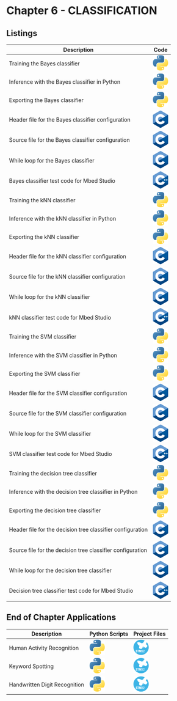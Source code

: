 # Chapter 6 - CLASSIFICATION

## Listings
<center>

| Description  | Code    |
| -----------------------------------------------------------| ----------------------------------------------------------------- |
| Training the Bayes classifier                              | [![Code](../Images/py.png)](PythonScripts/train_cls_bayes.py)     |
| Inference with the Bayes classifier in Python              | [![Code](../Images/py.png)](PythonScripts/inference_cls_bayes.py) |
| Exporting the Bayes classifier                             | [![Code](../Images/py.png)](PythonScripts/export_cls_bayes.py)    |
| Header file for the Bayes classifier configuration         | [![Code](../Images/C.png)]()                                      |
| Source file for the Bayes classifier configuration         | [![Code](../Images/C.png)]()                                      |
| While loop for the Bayes classifier                        | [![Code](../Images/C.png)]()                                      |
| Bayes classifier test code for Mbed Studio                 | [![Code](../Images/cpp.png)]()                                    |
| Training the kNN classifier                                | [![Code](../Images/py.png)](PythonScripts/train_cls_knn.py)       |
| Inference with the kNN classifier in Python                | [![Code](../Images/py.png)](PythonScripts/inference_cls_knn.py)   |
| Exporting the kNN classifier                               | [![Code](../Images/py.png)](PythonScripts/export_cls_knn.py)      |
| Header file for the kNN classifier configuration           | [![Code](../Images/C.png)]()                                      |
| Source file for the kNN classifier configuration           | [![Code](../Images/C.png)]()                                      |
| While loop for the kNN classifier                          | [![Code](../Images/C.png)]()                                      |
| kNN classifier test code for Mbed Studio                   | [![Code](../Images/cpp.png)]()                                    |
| Training the SVM classifier                                | [![Code](../Images/py.png)](PythonScripts/train_cls_svm.py)       |
| Inference with the SVM classifier in Python                | [![Code](../Images/py.png)](PythonScripts/inference_cls_svm.py)   |
| Exporting the SVM classifier                               | [![Code](../Images/py.png)](PythonScripts/export_cls_svm.py)      |
| Header file for the SVM classifier configuration           | [![Code](../Images/C.png)]()                                      |
| Source file for the SVM classifier configuration           | [![Code](../Images/C.png)]()                                      |
| While loop for the SVM classifier                          | [![Code](../Images/C.png)]()                                      |
| SVM classifier test code for Mbed Studio                   | [![Code](../Images/cpp.png)]()                                    |
| Training the decision tree classifier                      | [![Code](../Images/py.png)](PythonScripts/train_cls_dt.py)        |
| Inference with the decision tree classifier in Python      | [![Code](../Images/py.png)](PythonScripts/inference_cls_dt.py)    |
| Exporting the decision tree classifier                     | [![Code](../Images/py.png)](PythonScripts/export_cls_dt.py)       |
| Header file for the decision tree classifier configuration | [![Code](../Images/C.png)]()                                      |
| Source file for the decision tree classifier configuration | [![Code](../Images/C.png)]()                                      |
| While loop for the decision tree classifier                | [![Code](../Images/C.png)]()                                      |
| Decision tree classifier test code for Mbed Studio         | [![Code](../Images/cpp.png)]()                                    |

</center>

## End of Chapter Applications
<center>

| Description  | Python Scripts   | Project Files |
| ----------------------------------- | ----------------------------------------------------   | ----------------------------------------------------  |
| Human Activity Recognition          | [![Code](../Images/py.png)](Application1-HAR/main.py)  | [![Code](../Images/stm32.png)](Application1-HAR/.ioc) |
| Keyword Spotting                    | [![Code](../Images/py.png)](Application2-KWS/main.py)  | [![Code](../Images/stm32.png)](Application2-KWS/.ioc)  |
| Handwritten Digit Recognition       | [![Code](../Images/py.png)](Application3-HDR/mnist.py) | [![Code](../Images/stm32.png)](Application3-HDR/.ioc)  |

</center>